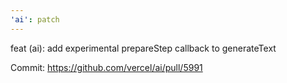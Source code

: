 ```yaml
---
'ai': patch
---
```


feat (ai): add experimental prepareStep callback to generateText

Commit: https://github.com/vercel/ai/pull/5991
